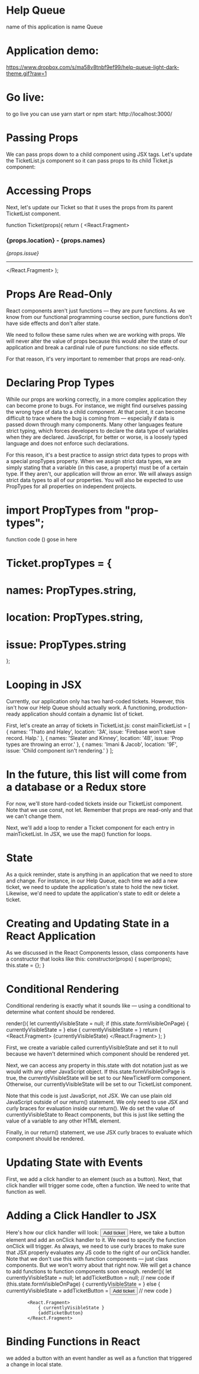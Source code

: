 # Help Queue
name of this application is name Queue
# Application demo:
https://www.dropbox.com/s/ma58v8tnbf9ef99/help-queue-light-dark-theme.gif?raw=1
# Go live:
to go live you can use yarn start or npm start: http://localhost:3000/
# Passing Props
We can pass props down to a child component using JSX tags. Let's update the TicketList.js component so it can pass props to its child Ticket.js component:

# Accessing Props
Next, let's update our Ticket so that it uses the props from its parent TicketList component.

function Ticket(props){
  return (
    <React.Fragment>
      <h3>{props.location} - {props.names}</h3>
      <p><em>{props.issue}</em></p>
      <hr/>
    </React.Fragment>
  );

# Props Are Read-Only
React components aren't just functions — they are pure functions. As we know from our functional programming course section, pure functions don't have side effects and don't alter state.

We need to follow these same rules when we are working with props. We will never alter the value of props because this would alter the state of our application and break a cardinal rule of pure functions: no side effects.

For that reason, it's very important to remember that props are read-only.


# Declaring Prop Types
While our props are working correctly, in a more complex application they can become prone to bugs. For instance, we might find ourselves passing the wrong type of data to a child component. At that point, it can become difficult to trace where the bug is coming from — especially if data is passed down through many components. Many other languages feature strict typing, which forces developers to declare the data type of variables when they are declared. JavaScript, for better or worse, is a loosely typed language and does not enforce such declarations.

For this reason, it's a best practice to assign strict data types to props with a special propTypes property. When we assign strict data types, we are simply stating that a variable (in this case, a property) must be of a certain type. If they aren't, our application will throw an error. We will always assign strict data types to all of our properties. You will also be expected to use PropTypes for all properties on independent projects.

# import PropTypes from "prop-types";
function code () gose in here
# Ticket.propTypes = {
#  names: PropTypes.string,
#  location: PropTypes.string,
#  issue: PropTypes.string
};


# Looping in JSX
Currently, our application only has two hard-coded tickets. However, this isn't how our Help Queue should actually work. A functioning, production-ready application should contain a dynamic list of ticket.

First, let's create an array of tickets in TicketList.js:
const mainTicketList = [
  {
    names: 'Thato and Haley',
    location: '3A',
    issue: 'Firebase won\'t save record. Halp.'
  },
  {
    names: 'Sleater and Kinney',
    location: '4B',
    issue: 'Prop types are throwing an error.'
  },
  {
    names: 'Imani & Jacob',
    location: '9F',
    issue: 'Child component isn\'t rendering.'
  }
];


# In the future, this list will come from a database or a Redux store
For now, we'll store hard-coded tickets inside our TicketList component. Note that we use const, not let. Remember that props are read-only and that we can't change them.

Next, we'll add a loop to render a Ticket component for each entry in mainTicketList. In JSX, we use the map() function for loops.




#  State
As a quick reminder, state is anything in an application that we need to store and change. For instance, in our Help Queue, each time we add a new ticket, we need to update the application's state to hold the new ticket. Likewise, we'd need to update the application's state to edit or delete a ticket.


# Creating and Updating State in a React Application
As we discussed in the React Components lesson, class components have a constructor that looks like this:
constructor(props) {
  super(props);
  this.state = {};
}



# Conditional Rendering

Conditional rendering is exactly what it sounds like — using a conditional to determine what content should be rendered.

  render(){
    let currentlyVisibleState = null;
    if (this.state.formVisibleOnPage) {
      currentlyVisibleState = <NewTicketForm />
    } else {
      currentlyVisibleState = <TicketList />
    }
    return (
      <React.Fragment>
        {currentlyVisibleState}
      </React.Fragment>
    );
  }

  First, we create a variable called currentlyVisibleState and set it to null because we haven't determined which component should be rendered yet.

Next, we can access any property in this.state with dot notation just as we would with any other JavaScript object. If this.state.formVisibleOnPage is true, the currentlyVisibleState will be set to our NewTicketForm component. Otherwise, our currentlyVisibleState will be set to our TicketList component.

Note that this code is just JavaScript, not JSX. We can use plain old JavaScript outside of our return() statement. We only need to use JSX and curly braces for evaluation inside our return(). We do set the value of currentlyVisibleState to React components, but this is just like setting the value of a variable to any other HTML element.

Finally, in our return() statement, we use JSX curly braces to evaluate which component should be rendered.



# Updating State with Events

First, we add a click handler to an element (such as a button).
Next, that click handler will trigger some code, often a function. We need to write that function as well.

# Adding a Click Handler to JSX
Here's how our click handler will look:
<button onClick={this.handleClick}>Add ticket</button>
Here, we take a button element and add an onClick handler to it. We need to specify the function onClick will trigger. As always, we need to use curly braces to make sure that JSX properly evaluates any JS code to the right of our onClick handler.
Note that we don't use this with function components — just class components. But we won't worry about that right now. We will get a chance to add functions to function components soon enough.
  render(){
    let currentlyVisibleState = null;
    let addTicketButton = null; // new code
    if (this.state.formVisibleOnPage) {
      currentlyVisibleState = <NewTicketForm />
    } else {
      currentlyVisibleState = <TicketList />
      addTicketButton = <button onClick={this.handleClick}>Add ticket</button> // new code
    }

            <React.Fragment>
                { currentlyVisibleState }
                {addTicketButton}
            </React.Fragment>




# Binding Functions in React
we added a button with an event handler as well as a function that triggered a change in local state.












